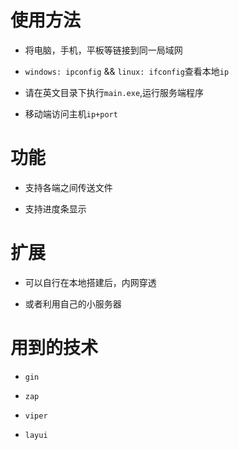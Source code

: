 # 使用方法

- 将电脑，手机，平板等链接到同一局域网

- `windows: ipconfig` && `linux: ifconfig`查看本地`ip`

- 请在英文目录下执行`main.exe`,运行服务端程序

- 移动端访问主机`ip+port`

# 功能

- 支持各端之间传送文件

- 支持进度条显示

# 扩展

- 可以自行在本地搭建后，内网穿透

- 或者利用自己的小服务器

# 用到的技术

* `gin`

* `zap`

* `viper`

* `layui`

